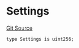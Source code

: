 # Settings
[Git Source](https://github.com/Uniswap/minimal-delegation/blob/8189d62a80ed3ac2bd308849641dca52350f024a/src/libraries/SettingsLib.sol)


```solidity
type Settings is uint256;
```

